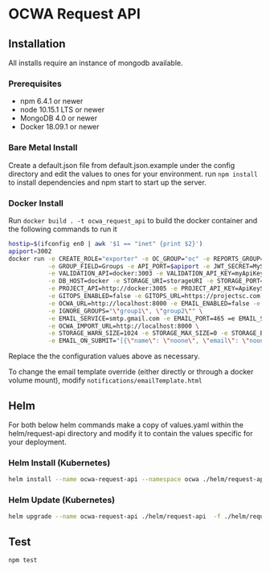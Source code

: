 # OCWA Request API

## Installation

All installs require an instance of mongodb available.

### Prerequisites

- npm 6.4.1 or newer
- node 10.15.1 LTS or newer
- MongoDB 4.0 or newer
- Docker 18.09.1 or newer

### Bare Metal Install

Create a default.json file from default.json.example under the config directory and edit the values to ones for your environment.
run `npm install` to install dependencies and npm start to start up the server.

### Docker Install

Run `docker build . -t ocwa_request_api` to build the docker container and the following commands to run it

``` sh
hostip=$(ifconfig en0 | awk '$1 == "inet" {print $2}')
apiport=3002
docker run -e CREATE_ROLE="exporter" -e OC_GROUP="oc" -e REPORTS_GROUP="reports" -e ALLOW_DENY=true -e EMAIL_FIELD=Email -e GIVENNAME_FIELD=GivenName -e SURNAME_FIELD=Surname \
           -e GROUP_FIELD=Groups -e API_PORT=$apiport -e JWT_SECRET=MySecret -e LOG_LEVEL=info -e FORUM_API=docker:3000 -e VALIDATION_API_KEY=myForumApiKey \
           -e VALIDATION_API=docker:3003 -e VALIDATION_API_KEY=myApiKey -e DB_USERNAME=mongoUser -e DB_PASSWORD=mongoPassword -e DB_NAME=mongoDbName -e USER_ID_FIELD=email \
           -e DB_HOST=docker -e STORAGE_URI=storageURI -e STORAGE_PORT=9000 -e STORAGE_KEY=myKey -e STORAGE_SECRET=mySecret -e STORAGE_USESSL=false \
           -e PROJECT_API=http://docker:3005 -e PROJECT_API_KEY=ApiKeySecret \
           -e GITOPS_ENABLED=false -e GITOPS_URL=https://projectsc.com -e GITOPS_SECRET=s3cr3t \
           -e OCWA_URL=http://localhost:8000 -e EMAIL_ENABLED=false -e EMAIL_USER=me@ocwa.com -e EMAIL_PASSWORD=MYPASS -e EMAIL_FROM=donotreply@ocwa.com \
           -e IGNORE_GROUPS="\"group1\", \"group2\"" \
           -e EMAIL_SERVICE=smtp.gmail.com -e EMAIL_PORT=465 =e EMAIL_SECURE=true \
           -e OCWA_IMPORT_URL=http://localhost:8000 \
           -e STORAGE_WARN_SIZE=1024 -e STORAGE_MAX_SIZE=0 -e STORAGE_BUCKET=data -e AUTO_APPROVE=false --add-host=docker:$hostip \
           -e EMAIL_ON_SUBMIT="[{\"name\": \"noone\", \"email\": \"noone@nowhere.ca\"}]" -p $apiport:$apiport ocwa_request_api
```

Replace the the configuration values above as necessary.

To change the email template override (either directly or through a docker volume mount), modify `notifications/emailTemplate.html`

## Helm

For both below helm commands make a copy of values.yaml within the helm/request-api directory
and modify it to contain the values specific for your deployment.

### Helm Install (Kubernetes)

``` sh
helm install --name ocwa-request-api --namespace ocwa ./helm/request-api -f ./helm/request-api/config.yaml
```

### Helm Update (Kubernetes)

``` sh
helm upgrade --name ocwa-request-api ./helm/request-api  -f ./helm/request-api/config.yaml
```

## Test

``` sh
npm test
```
